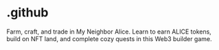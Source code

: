 # .github
Farm, craft, and trade in My Neighbor Alice. Learn to earn ALICE tokens, build on NFT land, and complete cozy quests in this Web3 builder game.
